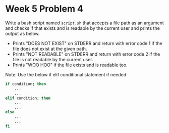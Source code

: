 # Week 5 Problem 4

Write a bash script named ` script.sh ` that accepts a file path as an argument and checks if that exists and is readable by the current user and prints the output as below.

- Prints "DOES NOT EXIST" on STDERR and return with error code 1 if the file does not exist at the given path.
- Prints "NOT READABLE" on STDERR and return with error code 2 if the file is not readable by the current user.
- Prints "WOO HOO" if the file exists and is readable too.

Note: Use the below if elif conditional statement if needed

```bash
if condition; then
	...
	...
elif condition; then
	...
	...
else
	...
	...
fi
```
